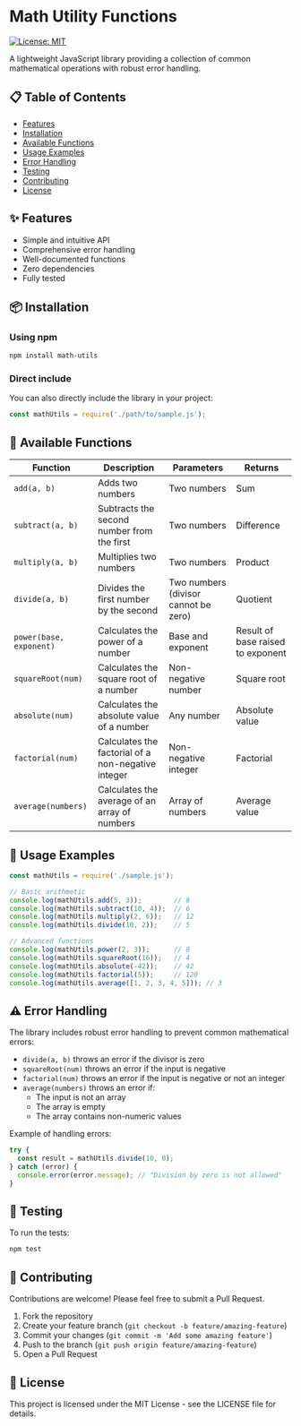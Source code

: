 # Math Utility Functions

[![License: MIT](https://img.shields.io/badge/License-MIT-yellow.svg)](https://opensource.org/licenses/MIT)

A lightweight JavaScript library providing a collection of common mathematical operations with robust error handling.

## 📋 Table of Contents

- [Features](#features)
- [Installation](#installation)
- [Available Functions](#available-functions)
- [Usage Examples](#usage-examples)
- [Error Handling](#error-handling)
- [Testing](#testing)
- [Contributing](#contributing)
- [License](#license)

## ✨ Features

- Simple and intuitive API
- Comprehensive error handling
- Well-documented functions
- Zero dependencies
- Fully tested

## 📦 Installation

### Using npm

```bash
npm install math-utils
```

### Direct include

You can also directly include the library in your project:

```javascript
const mathUtils = require('./path/to/sample.js');
```

## 🧮 Available Functions

| Function | Description | Parameters | Returns |
|----------|-------------|------------|---------|
| `add(a, b)` | Adds two numbers | Two numbers | Sum |
| `subtract(a, b)` | Subtracts the second number from the first | Two numbers | Difference |
| `multiply(a, b)` | Multiplies two numbers | Two numbers | Product |
| `divide(a, b)` | Divides the first number by the second | Two numbers (divisor cannot be zero) | Quotient |
| `power(base, exponent)` | Calculates the power of a number | Base and exponent | Result of base raised to exponent |
| `squareRoot(num)` | Calculates the square root of a number | Non-negative number | Square root |
| `absolute(num)` | Calculates the absolute value of a number | Any number | Absolute value |
| `factorial(num)` | Calculates the factorial of a non-negative integer | Non-negative integer | Factorial |
| `average(numbers)` | Calculates the average of an array of numbers | Array of numbers | Average value |

## 🚀 Usage Examples

```javascript
const mathUtils = require('./sample.js');

// Basic arithmetic
console.log(mathUtils.add(5, 3));        // 8
console.log(mathUtils.subtract(10, 4));  // 6
console.log(mathUtils.multiply(2, 6));   // 12
console.log(mathUtils.divide(10, 2));    // 5

// Advanced functions
console.log(mathUtils.power(2, 3));      // 8
console.log(mathUtils.squareRoot(16));   // 4
console.log(mathUtils.absolute(-42));    // 42
console.log(mathUtils.factorial(5));     // 120
console.log(mathUtils.average([1, 2, 3, 4, 5])); // 3
```

## ⚠️ Error Handling

The library includes robust error handling to prevent common mathematical errors:

- `divide(a, b)` throws an error if the divisor is zero
- `squareRoot(num)` throws an error if the input is negative
- `factorial(num)` throws an error if the input is negative or not an integer
- `average(numbers)` throws an error if:
  - The input is not an array
  - The array is empty
  - The array contains non-numeric values

Example of handling errors:

```javascript
try {
  const result = mathUtils.divide(10, 0);
} catch (error) {
  console.error(error.message); // "Division by zero is not allowed"
}
```

## 🧪 Testing

To run the tests:

```bash
npm test
```

## 🤝 Contributing

Contributions are welcome! Please feel free to submit a Pull Request.

1. Fork the repository
2. Create your feature branch (`git checkout -b feature/amazing-feature`)
3. Commit your changes (`git commit -m 'Add some amazing feature'`)
4. Push to the branch (`git push origin feature/amazing-feature`)
5. Open a Pull Request

## 📄 License

This project is licensed under the MIT License - see the LICENSE file for details.

